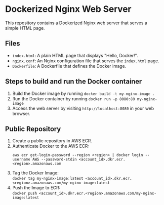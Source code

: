# Dockerized Nginx Web Server

This repository contains a Dockerized Nginx web server that serves a simple HTML page.

## Files

* `index.html`: A plain HTML page that displays "Hello, Docker!".
* `nginx.conf`: An Nginx configuration file that serves the `index.html` page.
* `Dockerfile`: A Dockerfile that defines the Docker image.

## Steps to build and run the Docker container

1. Build the Docker image by running `docker build -t my-nginx-image .`
2. Run the Docker container by running `docker run -p 8080:80 my-nginx-image`
3. Access the web server by visiting `http://localhost:8080` in your web browser.

## Public Repository
1. Create a public repository in AWS ECR.   
2. Authenticate Docker to the AWS ECR:
   ``` 
   aws ecr get-login-password --region <region> | docker login --username AWS --password-stdin <account_id>.dkr.ecr.<region>.amazonaws.com
   ``` 
4. Tag the Docker Image:    
   `docker tag my-nginx-image:latest <account_id>.dkr.ecr.<region>.amazonaws.com/my-nginx-image:latest`    
5. Push the Image to ECR:    
   `docker push <account_id>.dkr.ecr.<region>.amazonaws.com/my-nginx-image:latest`         
